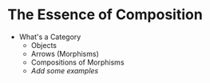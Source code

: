 The Essence of Composition
================================

* What's a Category
  * Objects
  * Arrows (Morphisms)
  * Compositions of Morphisms
  * *Add some examples*
